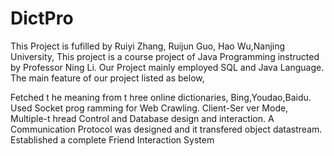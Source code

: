 DictPro
=======
This Project is fufilled by Ruiyi Zhang, Ruijun Guo, Hao Wu,Nanjing University, This project is a course project of Java Programming instructed by Professor Ning Li.
Our Project mainly employed SQL and Java Language. The main feature of our project listed as below,

 Fetched t he meaning from t hree online dictionaries, Bing,Youdao,Baidu. Used Socket prog ramming for
Web Crawling.
  Client-Ser ver Mode, Multiple-t hread Control and Database design and interaction.
  A Communication Protocol was designed and it transfered object datastream.
  Established a complete Friend Interaction System

